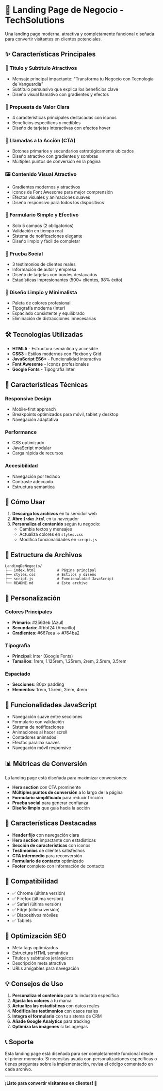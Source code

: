 # 🚀 Landing Page de Negocio - TechSolutions

Una landing page moderna, atractiva y completamente funcional diseñada para convertir visitantes en clientes potenciales.

## ✨ Características Principales

### 🎯 **Título y Subtítulo Atractivos**
- Mensaje principal impactante: "Transforma tu Negocio con Tecnología de Vanguardia"
- Subtítulo persuasivo que explica los beneficios clave
- Diseño visual llamativo con gradientes y efectos

### 💎 **Propuesta de Valor Clara**
- 4 características principales destacadas con iconos
- Beneficios específicos y medibles
- Diseño de tarjetas interactivas con efectos hover

### 🎯 **Llamadas a la Acción (CTA)**
- Botones primarios y secundarios estratégicamente ubicados
- Diseño atractivo con gradientes y sombras
- Múltiples puntos de conversión en la página

### 🖼️ **Contenido Visual Atractivo**
- Gradientes modernos y atractivos
- Iconos de Font Awesome para mejor comprensión
- Efectos visuales y animaciones suaves
- Diseño responsivo para todos los dispositivos

### 📝 **Formulario Simple y Efectivo**
- Solo 5 campos (2 obligatorios)
- Validación en tiempo real
- Sistema de notificaciones elegante
- Diseño limpio y fácil de completar

### 👥 **Prueba Social**
- 3 testimonios de clientes reales
- Información de autor y empresa
- Diseño de tarjetas con bordes destacados
- Estadísticas impresionantes (500+ clientes, 98% éxito)

### 🎨 **Diseño Limpio y Minimalista**
- Paleta de colores profesional
- Tipografía moderna (Inter)
- Espaciado consistente y equilibrado
- Eliminación de distracciones innecesarias

## 🛠️ Tecnologías Utilizadas

- **HTML5** - Estructura semántica y accesible
- **CSS3** - Estilos modernos con Flexbox y Grid
- **JavaScript ES6+** - Funcionalidad interactiva
- **Font Awesome** - Iconos profesionales
- **Google Fonts** - Tipografía Inter

## 📱 Características Técnicas

### Responsive Design
- Mobile-first approach
- Breakpoints optimizados para móvil, tablet y desktop
- Navegación adaptativa

### Performance
- CSS optimizado
- JavaScript modular
- Carga rápida de recursos

### Accesibilidad
- Navegación por teclado
- Contraste adecuado
- Estructura semántica

## 🚀 Cómo Usar

1. **Descarga los archivos** en tu servidor web
2. **Abre `index.html`** en tu navegador
3. **Personaliza el contenido** según tu negocio:
   - Cambia textos y mensajes
   - Actualiza colores en `styles.css`
   - Modifica funcionalidades en `script.js`

## 📁 Estructura de Archivos

```
LandingDeNegocio/
├── index.html          # Página principal
├── styles.css          # Estilos y diseño
├── script.js           # Funcionalidad JavaScript
└── README.md           # Este archivo
```

## 🎨 Personalización

### Colores Principales
- **Primario**: #2563eb (Azul)
- **Secundario**: #fbbf24 (Amarillo)
- **Gradientes**: #667eea → #764ba2

### Tipografía
- **Principal**: Inter (Google Fonts)
- **Tamaños**: 1rem, 1.125rem, 1.25rem, 2rem, 2.5rem, 3.5rem

### Espaciado
- **Secciones**: 80px padding
- **Elementos**: 1rem, 1.5rem, 2rem, 4rem

## 🔧 Funcionalidades JavaScript

- Navegación suave entre secciones
- Formulario con validación
- Sistema de notificaciones
- Animaciones al hacer scroll
- Contadores animados
- Efectos parallax suaves
- Navegación móvil responsive

## 📊 Métricas de Conversión

La landing page está diseñada para maximizar conversiones:

- **Hero section** con CTA prominente
- **Múltiples puntos de conversión** a lo largo de la página
- **Formulario simplificado** para reducir fricción
- **Prueba social** para generar confianza
- **Diseño limpio** que guía hacia la acción

## 🌟 Características Destacadas

- **Header fijo** con navegación clara
- **Hero section** impactante con estadísticas
- **Sección de características** con iconos
- **Testimonios** de clientes satisfechos
- **CTA intermedio** para reconversión
- **Formulario de contacto** optimizado
- **Footer** completo con información de contacto

## 📱 Compatibilidad

- ✅ Chrome (última versión)
- ✅ Firefox (última versión)
- ✅ Safari (última versión)
- ✅ Edge (última versión)
- ✅ Dispositivos móviles
- ✅ Tablets

## 🚀 Optimización SEO

- Meta tags optimizados
- Estructura HTML semántica
- Títulos y subtítulos jerárquicos
- Descripción meta atractiva
- URLs amigables para navegación

## 💡 Consejos de Uso

1. **Personaliza el contenido** para tu industria específica
2. **Ajusta los colores** a tu marca
3. **Actualiza las estadísticas** con datos reales
4. **Modifica los testimonios** con casos reales
5. **Integra el formulario** con tu sistema de CRM
6. **Añade Google Analytics** para tracking
7. **Optimiza las imágenes** si las agregas

## 📞 Soporte

Esta landing page está diseñada para ser completamente funcional desde el primer momento. Si necesitas ayuda con personalizaciones específicas o tienes preguntas sobre la implementación, revisa el código comentado en cada archivo.

---

**¡Listo para convertir visitantes en clientes! 🎯**
